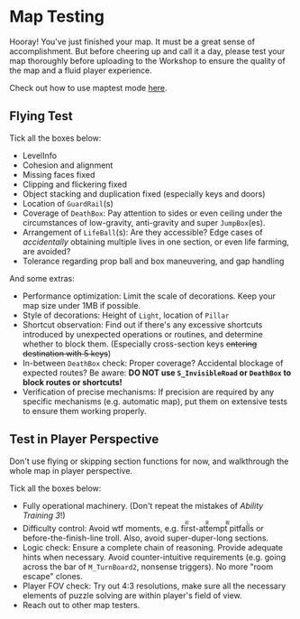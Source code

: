 # Map Testing

Hooray! You've just finished your map. It must be a great sense of accomplishment.
But before cheering up and call it a day, please test your map thoroughly before uploading to the Workshop to ensure the quality of the map and a fluid player experience.

Check out how to use maptest mode [here](/en/start/basic-operation.md#maptest).

## Flying Test

Tick all the boxes below:

- LevelInfo
- Cohesion and alignment
- Missing faces fixed
- Clipping and flickering fixed
- Object stacking and duplication fixed (especially keys and doors)
- Location of `GuardRail`(s)
- Coverage of `DeathBox`: Pay attention to sides or even ceiling under the circumstances of low-gravity, anti-gravity and super `JumpBox`(es).
- Arrangement of `LifeBall`(s): Are they accessible? Edge cases of _accidentally_ obtaining multiple lives in one section, or even life farming, are avoided?
- Tolerance regarding prop ball and box maneuvering, and gap handling

And some extras:

- Performance optimization: Limit the scale of decorations. Keep your map size under 1MB if possible.
- Style of decorations: Height of `Light`, location of `Pillar`
- Shortcut observation: Find out if there's any excessive shortcuts introduced by unexpected operations or routines, and determine whether to block them. (Especially cross-section keys ~~entering destination with 5 keys~~)
- In-between `DeathBox` check: Proper coverage? Accidental blockage of expected routes? Be aware: **DO NOT use `S_InvisibleRoad` or `DeathBox` to block routes or shortcuts!**
- Verification of precise mechanisms: If precision are required by any specific mechanisms (e.g. automatic map), put them on extensive tests to ensure them working properly.

## Test in Player Perspective

Don't use flying or skipping section functions for now, and walkthrough the whole map in player perspective.

Tick all the boxes below:

- Fully operational machinery. (Don't repeat the mistakes of _Ability Training 3_!)
- Difficulty control: Avoid wtf moments, e.g. <ruby>first-attempt pitfalls<rt>初見殺し</rt></ruby> or before-the-finish-line troll. Also, avoid super-duper-long sections.
- Logic check: Ensure a complete chain of reasoning. Provide adequate hints when necessary. Avoid counter-intuitive requirements (e.g. going across the bar of `M_TurnBoard2`, nonsense triggers). No more "room escape" clones.
- Player FOV check: Try out 4:3 resolutions, make sure all the necessary elements of puzzle solving are within player's field of view.
- Reach out to other map testers.
